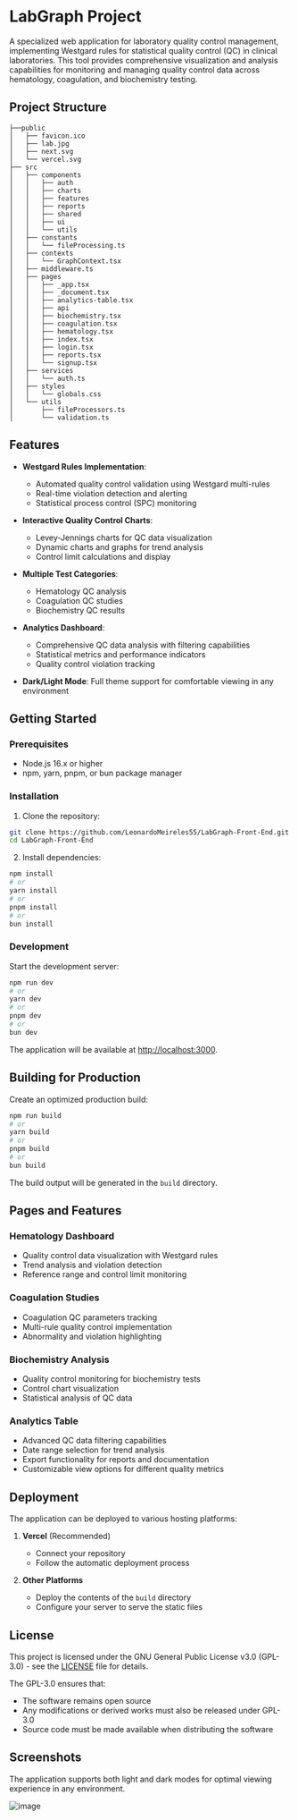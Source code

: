 # LabGraph Project

A specialized web application for laboratory quality control management, implementing Westgard rules for statistical quality control (QC) in clinical laboratories. This tool provides comprehensive visualization and analysis capabilities for monitoring and managing quality control data across hematology, coagulation, and biochemistry testing.

## Project Structure

```
├──public
│   ├── favicon.ico
│   ├── lab.jpg
│   ├── next.svg
│   └── vercel.svg
├── src
│   ├── components
│   │   ├── auth
│   │   ├── charts
│   │   ├── features
│   │   ├── reports
│   │   ├── shared
│   │   ├── ui
│   │   └── utils
│   ├── constants
│   │   └── fileProcessing.ts
│   ├── contexts
│   │   └── GraphContext.tsx
│   ├── middleware.ts
│   ├── pages
│   │   ├── _app.tsx
│   │   ├── _document.tsx
│   │   ├── analytics-table.tsx
│   │   ├── api
│   │   ├── biochemistry.tsx
│   │   ├── coagulation.tsx
│   │   ├── hematology.tsx
│   │   ├── index.tsx
│   │   ├── login.tsx
│   │   ├── reports.tsx
│   │   └── signup.tsx
│   ├── services
│   │   └── auth.ts
│   ├── styles
│   │   └── globals.css
│   └── utils
│       ├── fileProcessors.ts
│       └── validation.ts

```

## Features

- **Westgard Rules Implementation**:
  - Automated quality control validation using Westgard multi-rules
  - Real-time violation detection and alerting
  - Statistical process control (SPC) monitoring
- **Interactive Quality Control Charts**:

  - Levey-Jennings charts for QC data visualization
  - Dynamic charts and graphs for trend analysis
  - Control limit calculations and display

- **Multiple Test Categories**:

  - Hematology QC analysis
  - Coagulation QC studies
  - Biochemistry QC results

- **Analytics Dashboard**:

  - Comprehensive QC data analysis with filtering capabilities
  - Statistical metrics and performance indicators
  - Quality control violation tracking

- **Dark/Light Mode**: Full theme support for comfortable viewing in any environment

## Getting Started

### Prerequisites

- Node.js 16.x or higher
- npm, yarn, pnpm, or bun package manager

### Installation

1. Clone the repository:

```bash
git clone https://github.com/LeonardoMeireles55/LabGraph-Front-End.git
cd LabGraph-Front-End
```

2. Install dependencies:

```bash
npm install
# or
yarn install
# or
pnpm install
# or
bun install
```

### Development

Start the development server:

```bash
npm run dev
# or
yarn dev
# or
pnpm dev
# or
bun dev
```

The application will be available at [http://localhost:3000](http://localhost:3000).

## Building for Production

Create an optimized production build:

```bash
npm run build
# or
yarn build
# or
pnpm build
# or
bun build
```

The build output will be generated in the `build` directory.

## Pages and Features

### Hematology Dashboard

- Quality control data visualization with Westgard rules
- Trend analysis and violation detection
- Reference range and control limit monitoring

### Coagulation Studies

- Coagulation QC parameters tracking
- Multi-rule quality control implementation
- Abnormality and violation highlighting

### Biochemistry Analysis

- Quality control monitoring for biochemistry tests
- Control chart visualization
- Statistical analysis of QC data

### Analytics Table

- Advanced QC data filtering capabilities
- Date range selection for trend analysis
- Export functionality for reports and documentation
- Customizable view options for different quality metrics

## Deployment

The application can be deployed to various hosting platforms:

1. **Vercel** (Recommended)

   - Connect your repository
   - Follow the automatic deployment process

2. **Other Platforms**
   - Deploy the contents of the `build` directory
   - Configure your server to serve the static files

## License

This project is licensed under the GNU General Public License v3.0 (GPL-3.0) - see the [LICENSE](LICENSE) file for details.

The GPL-3.0 ensures that:

- The software remains open source
- Any modifications or derived works must also be released under GPL-3.0
- Source code must be made available when distributing the software

## Screenshots

The application supports both light and dark modes for optimal viewing experience in any environment.

![image](https://github.com/user-attachments/assets/861b601c-53cd-4bd6-a12a-96ccc5ed0dce)
